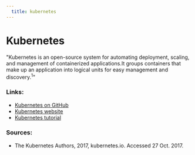 ```yaml
---
  title: kubernetes
---
```


# Kubernetes
"Kubernetes is an open-source system for automating deployment, scaling, and management of containerized applications.It groups containers that make up an application into logical units for easy management and discovery.<sup>1</sup>"

### Links:
  * [Kubernetes on GitHub](https://github.com/kubernetes/kubernetes)
  * [Kubernetes website](https://kubernetes.io)
  * [Kubernetes tutorial](https://kubernetes.io/docs/tutorials/kubernetes-basics/)
  

### Sources:
  * The Kubernetes Authors, 2017, kubernetes.io. Accessed 27 Oct. 2017.
